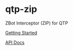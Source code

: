 qtp-zip
============

ZBot Interceptor (ZIP) for QTP

[Getting Started](https://github.com/zeedeveloper/qtp-zip/wiki "Read Getting Started on wiki page")

[API Docs](https://zeedeveloper.github.com/qtp-zip/apidocs/ "Access javadocs")
